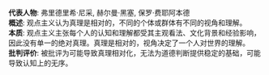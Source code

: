 
**代表人物**: 弗里德里希·尼采, 赫尔曼·黑塞, 保罗·费耶阿本德  
**概述**: 观点主义认为真理是相对的，不同的个体或群体有不同的视角和理解。  
**本质**: 观点主义主张每个人的认知和理解都受其主观看法、文化背景和经验影响，因此没有单一的绝对真理。真理是相对的，视角决定了一个人对世界的理解。  
**批判评价**: 被批评为可能导致真理相对化，无法为道德判断提供稳定的基础，可能导致认知上的无序。
